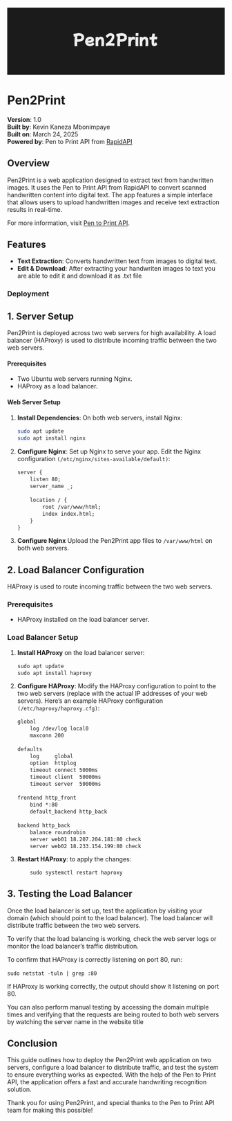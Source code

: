 ![Alt text](./assets/banner.png)

# Pen2Print

**Version**: 1.0  
**Built by**: Kevin Kaneza Mbonimpaye  
**Built on**: March 24, 2025  
**Powered by**: Pen to Print API from [RapidAPI](https://rapidapi.com)

## Overview

Pen2Print is a web application designed to extract text from handwritten images. It uses the Pen to Print API from RapidAPI to convert scanned handwritten content into digital text. The app features a simple interface that allows users to upload handwritten images and receive text extraction results in real-time.

For more information, visit [Pen to Print API](https://rapidapi.com/serendi/api/pen-to-print-handwriting-ocr).

## Features

- **Text Extraction**: Converts handwritten text from images to digital text.
- **Edit & Download**: After extracting your handwriten images to text you are able to edit it and download it as .txt file

### Deployment

## 1. Server Setup

Pen2Print is deployed across two web servers for high availability. A load balancer (HAProxy) is used to distribute incoming traffic between the two web servers.

#### Prerequisites

- Two Ubuntu web servers running Nginx.
- HAProxy as a load balancer.

#### Web Server Setup

1. **Install Dependencies**:
   On both web servers, install Nginx:

   ```bash
   sudo apt update
   sudo apt install nginx

   ```

2. **Configure Nginx**: Set up Nginx to serve your app. Edit the Nginx configuration `(/etc/nginx/sites-available/default)`:

   ```
   server {
       listen 80;
       server_name _;

       location / {
           root /var/www/html;
           index index.html;
       }
   }
   ```

3. **Configure Nginx** Upload the Pen2Print app files to `/var/www/html` on both web servers.

## 2. Load Balancer Configuration

HAProxy is used to route incoming traffic between the two web servers.

### Prerequisites

- HAProxy installed on the load balancer server.

### Load Balancer Setup

1. **Install HAProxy** on the load balancer server:
   ```
   sudo apt update
   sudo apt install haproxy
   ```
2. **Configure HAProxy**: Modify the HAProxy configuration to point to the two web servers (replace with the actual IP addresses of your web servers). Here’s an example HAProxy configuration `(/etc/haproxy/haproxy.cfg)`:

   ```
   global
       log /dev/log local0
       maxconn 200

   defaults
       log     global
       option  httplog
       timeout connect 5000ms
       timeout client  50000ms
       timeout server  50000ms

   frontend http_front
       bind *:80
       default_backend http_back

   backend http_back
       balance roundrobin
       server web01 18.207.204.181:80 check
       server web02 18.233.154.199:80 check

   ```

3. **Restart HAProxy**: to apply the changes:
   ```
       sudo systemctl restart haproxy
   ```

## 3. Testing the Load Balancer

Once the load balancer is set up, test the application by visiting your domain (which should point to the load balancer). The load balancer will distribute traffic between the two web servers.

To verify that the load balancing is working, check the web server logs or monitor the load balancer’s traffic distribution.

To confirm that HAProxy is correctly listening on port 80, run:

`sudo netstat -tuln | grep :80`

If HAProxy is working correctly, the output should show it listening on port 80.

You can also perform manual testing by accessing the domain multiple times and verifying that the requests are being routed to both web servers by watching the server name in the website title

## Conclusion
This guide outlines how to deploy the Pen2Print web application on two servers, configure a load balancer to distribute traffic, and test the system to ensure everything works as expected. With the help of the Pen to Print API, the application offers a fast and accurate handwriting recognition solution.

Thank you for using Pen2Print, and special thanks to the Pen to Print API team for making this possible!